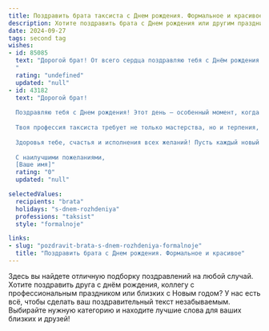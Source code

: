 ```yaml
---
title: Поздравить брата таксиста c Днем рождения. Формальное и красивое
description: Хотите поздравить брата c Днем рождения или другим праздником? Наш ИИ создаст незабываемое поздравление, а вы обязательно выделитесь среди других.  
date: 2024-09-27
tags: second tag
wishes:
- id: 85085
  text: "Дорогой брат! От всего сердца поздравляю тебя с Днём рождения!  Желаю тебе крепкого здоровья, благополучия, успехов в твоём нелёгком, но важном труде таксиста. Пусть каждый день радует тебя новыми встречами, благодарными пассажирами и лёгкими, безопасными поездками.  Счастья тебе, удачи и исполнения всех желаний!
  "
  rating: "undefined"
  updated: "null"
- id: 43182
  text: "Дорогой брат!
  
  Поздравляю тебя с Днем рождения! Этот день — особенный момент, когда мы отмечаем не только твой жизненный путь, но и все те достижения, которые ты успел сделать за это время.
  
  Твоя профессия таксиста требует не только мастерства, но и терпения, и я горжусь тем, что ты справляешься с этими вызовами с достоинством. Пусть каждый маршрут, который ты проезжаешь, приносит тебе радость и удовлетворение. Желаю тебе хороших пассажиров, удачных поездок и всегда благоприятных обстоятельств на дорогах жизни.
  
  Здоровья тебе, счастья и исполнения всех желаний! Пусть каждый новый день будет наполнен положительными эмоциями, а рядом будут верные друзья и любящие близкие.
  
  С наилучшими пожеланиями,
  [Ваше имя]"
  rating: "0"
  updated: "null"

selectedValues:
  recipients: "brata"
  holidays: "s-dnem-rozhdeniya"
  professions: "taksist"
  style: "formalnoje"

links:
- slug: "pozdravit-brata-s-dnem-rozhdeniya-formalnoje"
  title: "Поздравить брата c Днем рождения. Формальное и красивое"
---
```


Здесь вы найдете отличную подборку поздравлений на любой случай. 
Хотите поздравить друга с днём рождения, коллегу с профессиональным праздником или близких с Новым годом? У нас есть всё, чтобы сделать ваш поздравительный текст незабываемым. Выбирайте нужную категорию и находите лучшие слова для ваших близких и друзей!
